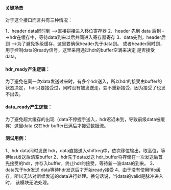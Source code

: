 #### 关键场景
对于这个接口而言共有三种情况：

1、header data同时到 -->直接拼接进入移位寄存器
2、header 先到 data 后到  -->hdr在缓存中，等待data到来以后共同进入寄存器寄存
3、data先到，header后到 -->为了避免多级缓存，这里要确保header先于data到。
或者header同时到，用于控制data的ready信号，这里采用通过hdr的buffer空满来决定
是否接受data。

#### hdr_ready产生逻辑：
为了避免在同一次data发送过来时，有多个hdr送入，所以hdr的接受由buffer的状态决定，
hdr只要接受过，同时没有被发送走，变不重新接受，因为接受了也发不出去。

#### data_ready产生逻辑：
为了避免超大缓存的出现（data不停握手送入，hdr迟迟未到，导致前级data被缓存）这里data
仅在hdr buffer已满后才接受数据流。

#### 测试用例：
1、hdr data同时发送
	hdr，data直接送入shiftreg中，依次移位输出，取高位，等待last发送后清空buffer
2、hdr先于data发送
	hdr_buffer将存储在一次发送后首先接受的hdr，并存入buffer，终止hdr的接受，等待新一波data的到来。
3、data先于hdr发送
	data等待hdr发送后才开始ready接受
4、由于没有使用fifo缓存，所以无法对断续发送的data进行处理。换句话说，当data的valid是脉冲进入时，
该模块无法处理。
